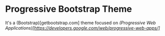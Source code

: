 # Progressive Bootstrap Theme
It's a (Bootstrap)[getbootstrap.com] theme focused on *(Progressive Web Applications)[https://developers.google.com/web/progressive-web-apps/]*
